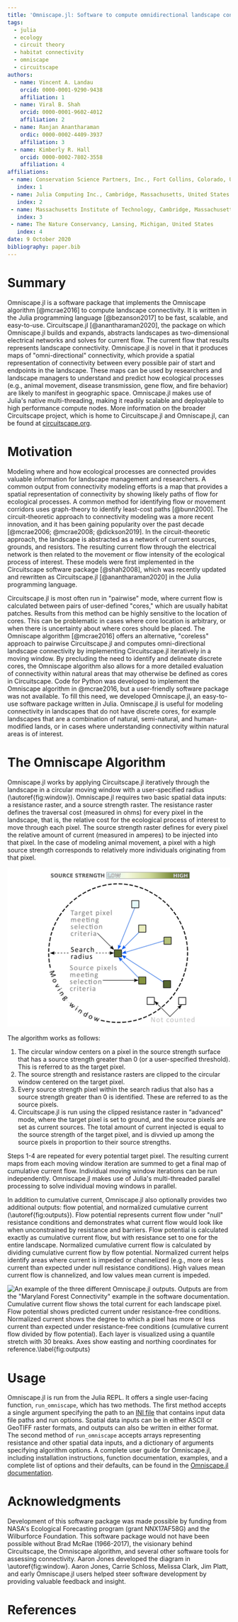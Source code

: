 ```yaml
---
title: 'Omniscape.jl: Software to compute omnidirectional landscape connectivity'
tags:
  - julia
  - ecology
  - circuit theory
  - habitat connectivity
  - omniscape
  - circuitscape
authors:
  - name: Vincent A. Landau
    orcid: 0000-0001-9290-9438
    affiliation: 1
  - name: Viral B. Shah
    orcid: 0000-0001-9602-4012
    affiliation: 2
  - name: Ranjan Anantharaman
    ordic: 0000-0002-4409-3937
    affiliation: 3
  - name: Kimberly R. Hall
    orcid: 0000-0002-7802-3558
    affiliation: 4
affiliations:
 - name: Conservation Science Partners, Inc., Fort Collins, Colorado, United States
   index: 1
 - name: Julia Computing Inc., Cambridge, Massachusetts, United States
   index: 2
 - name: Massachusetts Institute of Technology, Cambridge, Massachusetts, United States
   index: 3
 - name: The Nature Conservancy, Lansing, Michigan, United States
   index: 4
date: 9 October 2020
bibliography: paper.bib
---
```


# Summary

Omniscape.jl is a software package that implements the Omniscape algorithm [@mcrae2016] to compute landscape connectivity. It is written in the Julia programming language [@bezanson2017] to be fast, scalable, and easy-to-use. Circuitscape.jl [@anantharaman2020], the package on which Omniscape.jl builds and expands, abstracts landscapes as two-dimensional electrical networks and solves for current flow. The current flow that results represents landscape connectivity. Omniscape.jl is novel in that it produces maps of "omni-directional" connectivity, which provide a spatial representation of connectivity between every possible pair of start and endpoints in the landscape. These maps can be used by researchers and landscape managers to understand and predict how ecological processes (e.g., animal movement, disease transmission, gene flow, and fire behavior) are likely to manifest in geographic space. Omniscape.jl makes use of Julia's native multi-threading, making it readily scalable and deployable to high performance compute nodes. More information on the broader Circuitscape project, which is home to Circuitscape.jl and Omniscape.jl, can be found at [circuitscape.org](https://circuitscape.org).

# Motivation

Modeling where and how ecological processes are connected provides valuable information for landscape management and researchers. A common output from connectivity modeling efforts is a map that provides a spatial representation of connectivity by showing likely paths of flow for ecological processes. A common method for identifying flow or movement corridors uses graph-theory to identify least-cost paths [@bunn2000]. The circuit-theoretic approach to connectivity modeling was a more recent innovation, and it has been gaining popularity over the past decade [@mcrae2006; @mcrae2008; @dickson2019]. In the circuit-theoretic approach, the landscape is abstracted as a network of current sources, grounds, and resistors. The resulting current flow through the electrical network is then related to the movement or flow intensity of the ecological process of interest. These models were first implemented in the Circuitscape software package [@shah2008], which was recently updated and rewritten as Circuitscape.jl [@anantharaman2020] in the Julia programming language. 

Circuitscape.jl is most often run in "pairwise" mode, where current flow is calculated between pairs of user-defined "cores," which are usually habitat patches. Results from this method can be highly sensitive to the location of cores. This can be problematic in cases where core location is arbitrary, or when there is uncertainty about where cores should be placed. The Omniscape algorithm [@mcrae2016] offers an alternative, "coreless" approach to pairwise Circuitscape.jl and computes omni-directional landscape connectivity by implementing Circuitscape.jl iteratively in a moving window. By precluding the need to identify and delineate discrete cores, the Omniscape algorithm also allows for a more detailed evaluation of connectivity within natural areas that may otherwise be defined as cores in Circuitscape. Code for Python was developed to implement the Omniscape algorithm in @mcrae2016, but a user-friendly software package was not available. To fill this need, we developed Omniscape.jl, an easy-to-use software package written in Julia. Omniscape.jl is useful for modeling connectivity in landscapes that do not have discrete cores, for example landscapes that are a combination of natural, semi-natural, and human-modified lands, or in cases where understanding connectivity within natural areas is of interest.

# The Omniscape Algorithm

Omniscape.jl works by applying Circuitscape.jl iteratively through the landscape in a circular moving window with a user-specified radius (\autoref{fig:window}). Omniscape.jl requires two basic spatial data inputs: a resistance raster, and a source strength raster. The resistance raster defines the traversal cost (measured in ohms) for every pixel in the landscape, that is, the relative cost for the ecological process of interest to move through each pixel. The source strength raster defines for every pixel the relative amount of current (measured in amperes) to be injected into that pixel. In the case of modeling animal movement, a pixel with a high source strength corresponds to relatively more individuals originating from that pixel.

![A diagram of the moving window used in Omniscape.jl, adapted with permission from @mcrae2016.\label{fig:window}](fig1.png)

The algorithm works as follows:

1. The circular window centers on a pixel in the source strength surface that has a source strength greater than 0 (or a user-specified threshold). This is referred to as the target pixel.
2. The source strength and resistance rasters are clipped to the circular window centered on the target pixel.
3. Every source strength pixel within the search radius that also has a source strength greater than 0 is identified. These are referred to as the source pixels.
4. Circuitscape.jl is run using the clipped resistance raster in “advanced" mode, where the target pixel is set to ground, and the source pixels are set as current sources. The total amount of current injected is equal to the source strength of the target pixel, and is divvied up among the source pixels in proportion to their source strengths.

Steps 1-4 are repeated for every potential target pixel. The resulting current maps from each moving window iteration are summed to get a final map of cumulative current flow. Individual moving window iterations can be run independently. Omniscape.jl makes use of Julia's multi-threaded parallel processing to solve individual moving windows in parallel.

In addition to cumulative current, Omniscape.jl also optionally provides two additional outputs: flow potential, and normalized cumulative current (\autoref{fig:outputs}). Flow potential represents current flow under "null" resistance conditions and demonstrates what current flow would look like when unconstrained by resistance and barriers. Flow potential is calculated exactly as cumulative current flow, but with resistance set to one for the entire landscape. Normalized cumulative current flow is calculated by dividing cumulative current flow by flow potential. Normalized current helps identify areas where current is impeded or channelized (e.g., more or less current than expected under null resistance conditions). High values mean current flow is channelized, and low values mean current is impeded.

![An example of the three different Omniscape.jl outputs. Outputs are from the "Maryland Forest Connectivity" example in the software documentation. Cumulative current flow shows the total current for each landscape pixel. Flow potential shows predicted current under resistance-free conditions. Normalized current shows the degree to which a pixel has more or less current than expected under resistance-free conditions (cumulative current flow divided by flow potential). Each layer is visualized using a quantile stretch with 30 breaks. Axes show easting and northing coordinates for reference.\label{fig:outputs}](fig2.png)

# Usage

Omniscape.jl is run from the Julia REPL. It offers a single user-facing function, `run_omniscape`, which has two methods. The first method accepts a single argument specifying the path to an [INI file](https://en.wikipedia.org/wiki/INI_file) that contains input data file paths and run options. Spatial data inputs can be in either ASCII or GeoTIFF raster formats, and outputs can also be written in either format. The second method of `run_omniscape` accepts arrays representing resistance and other spatial data inputs, and a dictionary of arguments specifying algorithm options. A complete user guide for Omniscape.jl, including installation instructions, function documentation, examples, and a complete list of options and their defaults, can be found in the [Omniscape.jl documentation](https://docs.circuitscape.org/Omniscape.jl/latest/).


# Acknowledgments
Development of this software package was made possible by funding from NASA's Ecological Forecasting program (grant NNX17AF58G) and the Wilburforce Foundation. This software package would not have been possible without Brad McRae (1966-2017), the visionary behind Circuitscape, the Omniscape algorithm, and several other software tools for assessing connectivity. Aaron Jones developed the diagram in \autoref{fig:window}. Aaron Jones, Carrie Schloss, Melissa Clark, Jim Platt, and early Omniscape.jl users helped steer software development by providing valuable feedback and insight.

# References

